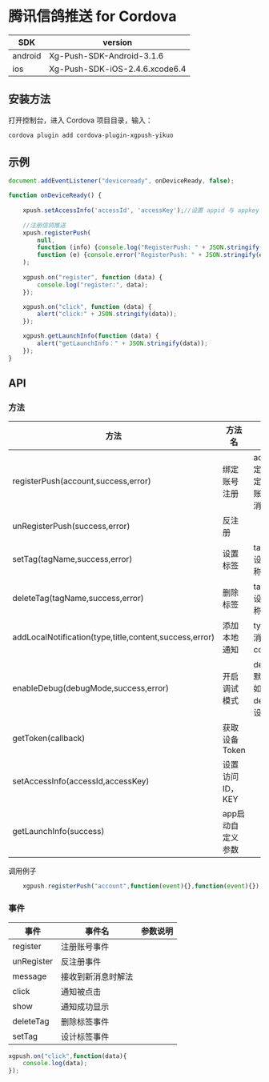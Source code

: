 # 腾讯信鸽推送 for Cordova

SDK     | version
------- | --------------------------------
android | Xg-Push-SDK-Android-3.1.6
ios     | Xg-Push-SDK-iOS-2.4.6.xcode6.4

## 安装方法

打开控制台，进入 Cordova 项目目录，输入：

```bash
cordova plugin add cordova-plugin-xgpush-yikuo
```
## 示例
```js
document.addEventListener("deviceready", onDeviceReady, false);

function onDeviceReady() {
    
    xpush.setAccessInfo('accessId', 'accessKey');//设置 appid 与 appkey
    
    //注册信鸽推送
    xpush.registerPush(
        null,
        function (info) {console.log("RegisterPush: " + JSON.stringify(info));},
        function (e) {console.error("RegisterPush: " + JSON.stringify(e));}
    );
    
    xgpush.on("register", function (data) {
        console.log("register:", data);
    });

    xgpush.on("click", function (data) {
        alert("click:" + JSON.stringify(data));
    });

    xgpush.getLaunchInfo(function (data) {
        alert("getLaunchInfo：" + JSON.stringify(data));
    }); 
}
```
## API

### 方法

方法                                | 方法名           | 参数说明 
------------------------------------|------------------|---------------------------------------------------
registerPush(account,success,error) | 绑定账号注册     | account：绑定的账号，绑定后可以针对账号发送推送消息
unRegisterPush(success,error)       | 反注册           |
setTag(tagName,success,error)       | 设置标签         | tagName：待设置的标签名称
deleteTag(tagName,success,error)    | 删除标签         | tagName：待设置的标签名称
addLocalNotification(type,title,content,success,error) | 添加本地通知| type:1通知，2消息 title:标题 content:内容
enableDebug(debugMode,success,error)| 开启调试模式     |  debugMode：默认为false。如果要开启debug日志，设为true
getToken(callback)                  |  获取设备Token   |
setAccessInfo(accessId,accessKey)   | 设置访问ID，KEY  |
getLaunchInfo(success)              | app启动自定义参数|

调用例子
```js
    xgpush.registerPush("account",function(event){},function(event){});
```
### 事件

事件        |  事件名             |  参数说明                  
------------|---------------------|------------------------------------------
register    | 注册账号事件       | 
unRegister  | 反注册事件          |
message     | 接收到新消息时解法  |
click       | 通知被点击          |
show        | 通知成功显示        |
deleteTag   | 删除标签事件        |
setTag      | 设计标签事件        |
```js
xgpush.on("click",function(data){
    console.log(data);
});
```
